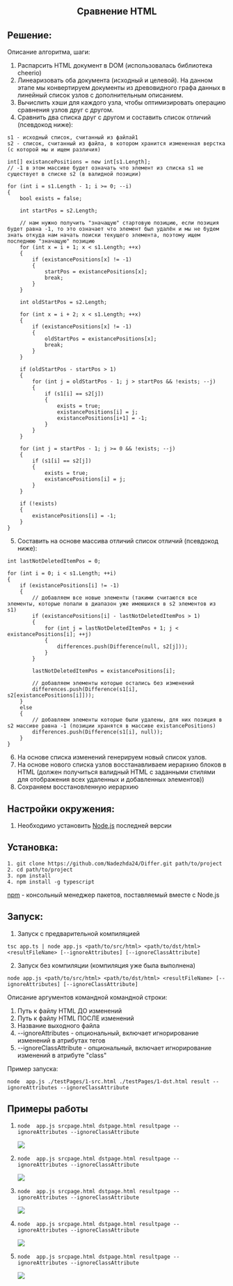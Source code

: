 <p align="center">
<h2 align="center">Сравнение HTML</h2>
</p>

Решение:
------------
Описание алгоритма, шаги:
1. Распарсить HTML документ в DOM (использовалась библиотека cheerio)
2. Линеаризовать оба документа (исходный и целевой). На данном этапе мы конвертируем документы из древовидного графа данных в линейный список узлов с дополнительным описанием.
3. Вычислить хэши для каждого узла, чтобы оптимизировать операцию сравнения узлов друг с другом.
4. Сравнить два списка друг с другом и составить список отличий (псевдокод ниже):
~~~
s1 - исходный список, считанный из файлай1
s2 - список, считанный из файла, в котором хранится измененная верстка (с которой мы и ищем различия)

int[] existancePositions = new int[s1.Length];
// -1 в этом массиве будет означать что элемент из списка s1 не существует в списке s2 (в валидной позиции) 

for (int i = s1.Length - 1; i >= 0; --i)
{
    bool exists = false;

    int startPos = s2.Length;

    // нам нужно получить "значащую" стартовую позицию, если позиция будет равна -1, то это означает что элемент был удалён и мы не будем знать откуда нам начать поиски текущего элемента, поэтому ищем последнюю "значащую" позицию
    for (int x = i + 1; x < s1.Length; ++x)
    {
        if (existancePositions[x] != -1)
        {
            startPos = existancePositions[x];
            break;
        }
    }

    int oldStartPos = s2.Length;

    for (int x = i + 2; x < s1.Length; ++x)
    {
        if (existancePositions[x] != -1)
        {
            oldStartPos = existancePositions[x];
            break;
        }
    }

    if (oldStartPos - startPos > 1)
    {
        for (int j = oldStartPos - 1; j > startPos && !exists; --j)
        {
            if (s1[i] == s2[j])
            {
                exists = true;
                existancePositions[i] = j;
                existancePositions[i+1] = -1;
            }
        }
    }

    for (int j = startPos - 1; j >= 0 && !exists; --j)
    {
        if (s1[i] == s2[j])
        {
            exists = true;
            existancePositions[i] = j;
        }
    }

    if (!exists)
    {
        existancePositions[i] = -1;
    }
}
~~~

5. Составить на основе массива отличий список отличий (псевдокод ниже):
~~~
int lastNotDeletedItemPos = 0;

for (int i = 0; i < s1.Length; ++i)
{
    if (existancePositions[i] != -1)
    {
        // добавляем все новые элементы (такими считаются все элементы, которые попали в диапазон уже имеюшихся в s2 элементов из s1)
        if (existancePositions[i] - lastNotDeletedItemPos > 1)
        {
            for (int j = lastNotDeletedItemPos + 1; j < existancePositions[i]; ++j)
            {
                differences.push(Difference(null, s2[j]));
            }
        }

        lastNotDeletedItemPos = existancePositions[i];

        // добавляем элементы которые остались без изменений
        differences.push(Difference(s1[i], s2[existancePositions[i]]));
    } 
    else
    {
        // добавляем элементы которые были удалены, для них позиция в s2 массиве равна -1 (позиции хранятся в массиве existancePositions)
        differences.push(Difference(s1[i], null));
    }
}
~~~

6. На основе списка изменений генерируем новый список узлов.
7. На основе нового списка узлов восстанавливаем иерархию блоков в HTML (должен получиться валидный HTML с заданными стилями для отображения всех удаленных и добавленных элементов))
8. Сохраняем восстановленную иерархию

Настройки окружения:
------------
1. Необходимо установить [Node.js](https://nodejs.dev/en/) последней версии


Установка:
------------
~~~
1. git clone https://github.com/Nadezhda24/Differ.git path/to/project
2. cd path/to/project
3. npm install
4. npm install -g typescript
~~~

[npm](https://www.npmjs.com/) - консольный менеджер пакетов, поставляемый вместе с Node.js


Запуск:
------------
1. Запуск с предварительной компиляцией
~~~
tsc app.ts | node app.js <path/to/src/html> <path/to/dst/html> <resultFileName> [--ignoreAttributes] [--ignoreClassAttribute]
~~~
2. Запуск без компиляции (компиляция уже была выполнена)
~~~
node app.js <path/to/src/html> <path/to/dst/html> <resultFileName> [--ignoreAttributes] [--ignoreClassAttribute]
~~~

Описание аргументов командной командной строки:
1. Путь к файлу HTML ДО изменений
2. Путь к файлу HTML ПОСЛЕ изменений
3. Название выходного файла
4. --ignoreAttributes - опциональный, включает игнорирование изменений в атрибутах тегов
5. --ignoreClassAttribute - опциональный, включает игнорирование изменений в атрибуте "class"

Пример запуска:
~~~
node  app.js ./testPages/1-src.html ./testPages/1-dst.html result --ignoreAttributes --ignoreClassAttribute
~~~

Примеры работы
------------
1. 
    ~~~
    node  app.js srcpage.html dstpage.html resultpage --ignoreAttributes --ignoreClassAttribute
    ~~~

    ![](./resultExamples/%20(1).png)

2. 
    ~~~
    node  app.js srcpage.html dstpage.html resultpage --ignoreAttributes --ignoreClassAttribute
    ~~~

    ![](./resultExamples/%20(2).png)

3. 
    ~~~
    node  app.js srcpage.html dstpage.html resultpage --ignoreAttributes --ignoreClassAttribute
    ~~~

    ![](./resultExamples/%20(3).png)

4. 
    ~~~
    node  app.js srcpage.html dstpage.html resultpage --ignoreAttributes --ignoreClassAttribute
    ~~~

    ![](./resultExamples/%20(4).png)

5. 
    ~~~
    node  app.js srcpage.html dstpage.html resultpage --ignoreAttributes --ignoreClassAttribute
    ~~~

    ![](./resultExamples/%20(5).png)